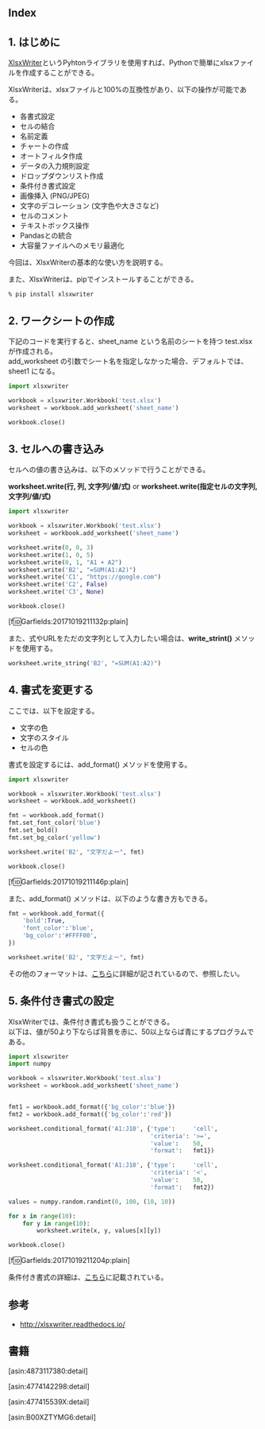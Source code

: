 ## Index


## 1. はじめに
[XlsxWriter](https://pypi.python.org/pypi/XlsxWriter)というPyhtonライブラリを使用すれば、Pythonで簡単にxlsxファイルを作成することができる。  

XlsxWriterは、xlsxファイルと100%の互換性があり、以下の操作が可能である。

- 各書式設定
- セルの結合
- 名前定義
- チャートの作成
- オートフィルタ作成
- データの入力規則設定
- ドロップダウンリスト作成
- 条件付き書式設定
- 画像挿入 (PNG/JPEG)
- 文字のデコレーション (文字色や大きさなど)
- セルのコメント
- テキストボックス操作
- Pandasとの統合
- 大容量ファイルへのメモリ最適化

今回は、XlsxWriterの基本的な使い方を説明する。

また、XlsxWriterは、pipでインストールすることができる。

```
% pip install xlsxwriter
```

## 2. ワークシートの作成
下記のコードを実行すると、sheet_name という名前のシートを持つ test.xlsx が作成される。  
add_worksheet の引数でシート名を指定しなかった場合、デフォルトでは、sheet1 になる。

```python
import xlsxwriter

workbook = xlsxwriter.Workbook('test.xlsx')
worksheet = workbook.add_worksheet('sheet_name')

workbook.close()
```

## 3. セルへの書き込み
セルへの値の書き込みは、以下のメソッドで行うことができる。

**worksheet.write(行, 列, 文字列/値/式)**
or
**worksheet.write(指定セルの文字列, 文字列/値/式)**

```python
import xlsxwriter

workbook = xlsxwriter.Workbook('test.xlsx')
worksheet = workbook.add_worksheet('sheet_name')

worksheet.write(0, 0, 3)
worksheet.write(1, 0, 5)
worksheet.write(0, 1, "A1 + A2")
worksheet.write('B2', "=SUM(A1:A2)")
worksheet.write('C1', "https://google.com")
worksheet.write('C2', False)
worksheet.write('C3', None)

workbook.close()
```

[f:id:Garfields:20171019211132p:plain]

また、式やURLをただの文字列として入力したい場合は、**write_strint()** メソッドを使用する。
```python
worksheet.write_string('B2', "=SUM(A1:A2)")
```

## 4. 書式を変更する
ここでは、以下を設定する。
- 文字の色
- 文字のスタイル
- セルの色

書式を設定するには、add_format() メソッドを使用する。  

```python
import xlsxwriter

workbook = xlsxwriter.Workbook('test.xlsx')
worksheet = workbook.add_worksheet()

fmt = workbook.add_format()
fmt.set_font_color('blue')
fmt.set_bold()
fmt.set_bg_color('yellow')

worksheet.write('B2', "文字だよー", fmt)

workbook.close()
```

[f:id:Garfields:20171019211146p:plain]

また、add_format() メソッドは、以下のような書き方もできる。
```python
fmt = workbook.add_format({
    'bold':True,
    'font_color':'blue',
    'bg_color':'#FFFF00',
})

worksheet.write('B2', "文字だよー", fmt)
```

その他のフォーマットは、[こちら](http://xlsxwriter.readthedocs.io/format.html)に詳細が記されているので、参照したい。

## 5. 条件付き書式の設定
XlsxWriterでは、条件付き書式も扱うことができる。  
以下は、値が50より下ならば背景を赤に、50以上ならば青にするプログラムである。

```python
import xlsxwriter
import numpy

workbook = xlsxwriter.Workbook('test.xlsx')
worksheet = workbook.add_worksheet('sheet_name')


fmt1 = workbook.add_format({'bg_color':'blue'})
fmt2 = workbook.add_format({'bg_color':'red'})

worksheet.conditional_format('A1:J10', {'type':     'cell',
                                        'criteria': '>=',
                                        'value':    50,
                                        'format':   fmt1})

worksheet.conditional_format('A1:J10', {'type':     'cell',
                                        'criteria': '<',
                                        'value':    50,
                                        'format':   fmt2})

values = numpy.random.randint(0, 100, (10, 10))

for x in range(10):
    for y in range(10):
        worksheet.write(x, y, values[x][y])

workbook.close()
```

[f:id:Garfields:20171019211204p:plain]

条件付き書式の詳細は、[こちら](http://xlsxwriter.readthedocs.io/working_with_conditional_formats.html)に記載されている。

## 参考
- http://xlsxwriter.readthedocs.io/

## 書籍
[asin:4873117380:detail]

[asin:4774142298:detail]

[asin:477415539X:detail]

[asin:B00XZTYMG6:detail]
